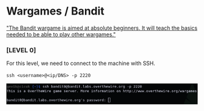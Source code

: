 # Wargames / Bandit

["The Bandit wargame is aimed at absolute beginners. It will teach the basics needed to be able to play other wargames."](https://overthewire.org/wargames/bandit/)

### [LEVEL 0]
For this level, we need to connect to the machine with SSH.

`ssh <username>@<ip/DNS> -p 2220`

![Bandit0](Images/bandit0.png)

